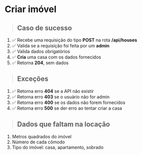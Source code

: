 # Criar imóvel

> ## Caso de sucesso

1. ✅ Recebe uma requisição do tipo **POST** na rota **/api/houses**
2. ✅ Valida se a requisição foi feita por um **admin**
3. ✅ Valida dados obrigatórios
4. ✅ **Cria** uma casa com os dados fornecidos
5. ✅ Retorna **204**, sem dados

> ## Exceções

1. ✅ Retorna erro **404** se a API não existir
2. ✅ Retorna erro **403** se o usuário não for admin
3. ✅ Retorna erro **400** se os dados não forem fornecidos
4. ✅ Retorna erro **500** se der erro ao tentar criar a casa

> ## Dados que faltam na locação
1. Metros quadrados do imóvel
2. Número de cada cômodo
3. Tipo do imóvel: casa, apartamento, sobrado
